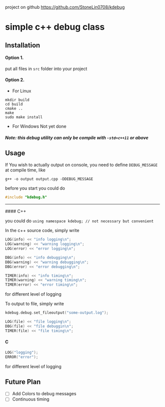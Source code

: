 project on github https://github.com/StoneLin0708/kdebug

simple c++ debug class
======================

## Installation

#### Option 1.
put all files in `src` folder into your project

#### Option 2.
* For Linux

```shell
mkdir build
cd build
cmake ..
make
sudo make install
```

* For Windows
Not yet done

##### Note: this debug utility can only be compile with `-std=c++11` or above


## Usage
If You wish to actually output on console, you need to define `DEBUG_MESSAGE` at compile time, like
```shell
g++ -o output output.cpp -DDEBUG_MESSAGE
```

before you start you could do
```cpp
#include "kdebug.h"

```

<hr>
#### C++

you could do `using namespace kdebug; // not necessary but convenient`

In the c++ source code, simply write

```cpp
LOG(info) << "info logging\n";
LOG(warning) << "warning logging\n";
LOG(error) << "error logging\n";

DBG(info) << "info debugging\n";
DBG(warning) << "warning debugging\n";
DBG(error) << "error debugging\n";

TIMER(info) << "info timing\n";
TIMER(warning) << "warning timing\n";
TIMER(error) << "error timing\n";
```
for different level of logging

To output to file, simply write
```cpp
kdebug.debug.set_fileoutput("some-output.log");

LOG(file) << "file logging\n";
DBG(file) << "file debuggin\n";
TIMER(file) << "file timing\n";
```

#### C

```c
LOG("logging");
ERROR("error");
```
for different level of logging

## Future Plan
- [ ] Add Colors to debug messages
- [ ] Continuous timing
